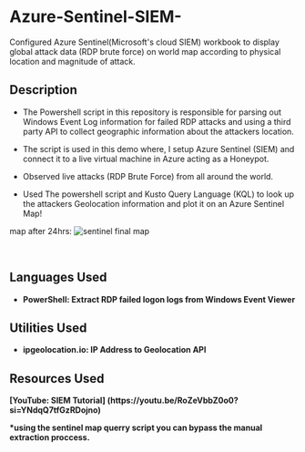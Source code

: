 # Azure-Sentinel-SIEM-
Configured Azure Sentinel(Microsoft's cloud SIEM) workbook to display global attack data (RDP brute force) on world map according to physical location and magnitude of attack.




<h2>Description</h2>

- The Powershell script in this repository is responsible for parsing out Windows Event Log information for failed RDP attacks and using a third party API to collect geographic information about the attackers location.

- The script is used in this demo where, I setup Azure Sentinel (SIEM) and connect it to a live virtual machine in Azure acting as a Honeypot. 

- Observed live attacks (RDP Brute Force) from all around the world. 

- Used The powershell script and Kusto Query Language (KQL) to look up the attackers Geolocation information and plot it on an Azure Sentinel Map!

map after 24hrs:
![sentinel final map](https://github.com/Rpau1/Azure-Sentinel-SIEM-/assets/147562929/69fcb4a5-9bd1-44b2-bd66-8e357b090860)


<br />


<h2>Languages Used</h2>

- <b>PowerShell: Extract RDP failed logon logs from Windows Event Viewer</b> 


<h2>Utilities Used </h2>

- <b>ipgeolocation.io: IP Address to Geolocation API</b>

<h2> Resources Used </h2>
<b>[YouTube: SIEM Tutorial] (https://youtu.be/RoZeVbbZ0o0?si=YNdqQ7tfGzRDojno)</b>

<b>*using the sentinel map querry script you can bypass the manual extraction proccess.</b> 

